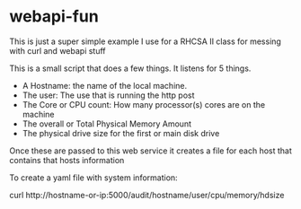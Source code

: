 # webapi-fun
This is just a super simple example I use for a RHCSA II class for messing with curl and webapi stuff

This is a small script that does a few things. It listens for 5 things.
- A Hostname: the name of the local machine.
- The user: The use that is running the http post
- The Core or CPU count: How many processor(s) cores are on the machine
- The overall or Total Physical Memory Amount
- The physical drive size for the first or main disk drive

Once these are passed to this web service it creates a file for each host
that contains that hosts information

To create a yaml file with system information:

curl http://hostname-or-ip:5000/audit/hostname/user/cpu/memory/hdsize

